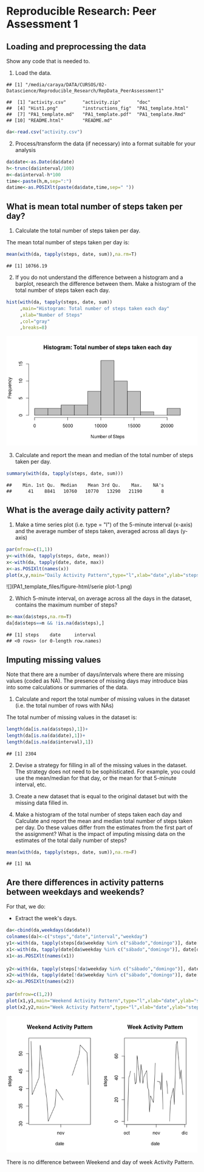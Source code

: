 # Reproducible Research: Peer Assessment 1
## Loading and preprocessing the data
Show any code that is needed to.

1. Load the data.

```
## [1] "/media/caraya/DATA/CURSOS/02-Datascience/Reproducible_Research/RepData_PeerAssessment1"
```

```
##  [1] "activity.csv"      "activity.zip"      "doc"              
##  [4] "Hist1.png"         "instructions_fig"  "PA1_template.html"
##  [7] "PA1_template.md"   "PA1_template.pdf"  "PA1_template.Rmd" 
## [10] "README.html"       "README.md"
```

```r
da<-read.csv("activity.csv")
```

2. Process/transform the data (if necessary) into a format suitable for your analysis

```r
da$date<-as.Date(da$date)
h<-trunc(da$interval/100)
m<-da$interval-h*100
time<-paste(h,m,sep=":")
datime<-as.POSIXlt(paste(da$date,time,sep=" "))
```

## What is mean total number of steps taken per day?
1. Calculate the total number of steps taken per day.

The mean total number of steps taken per day is:

```r
mean(with(da, tapply(steps, date, sum)),na.rm=T)
```

```
## [1] 10766.19
```

2. If you do not understand the difference between a histogram and a barplot, research the difference between them. Make a histogram of the total number of steps taken each day.


```r
hist(with(da, tapply(steps, date, sum))
     ,main="Histogram: Total number of steps taken each day"
     ,xlab="Number of Steps"
     ,col="gray"
     ,breaks=8)
```

![](PA1_template_files/figure-html/histograma-1.png) 

3. Calculate and report the mean and median of the total number of steps taken per day.


```r
summary(with(da, tapply(steps, date, sum)))
```

```
##    Min. 1st Qu.  Median    Mean 3rd Qu.    Max.    NA's 
##      41    8841   10760   10770   13290   21190       8
```

## What is the average daily activity pattern?

1. Make a time series plot (i.e. type = "l") of the 5-minute interval (x-axis) and the average number of steps taken, averaged across all days (y-axis)


```r
par(mfrow=c(1,1))
y<-with(da, tapply(steps, date, mean))
x<-with(da, tapply(date, date, max))
x<-as.POSIXlt(names(x))
plot(x,y,main="Daily Activity Pattern",type="l",xlab="date",ylab="steps")
```

![](PA1_template_files/figure-html/serie plot-1.png) 

2. Which 5-minute interval, on average across all the days in the dataset, contains the maximum number of steps?


```r
m<-max(da$steps,na.rm=T)
da[da$steps==m && !is.na(da$steps),]
```

```
## [1] steps    date     interval
## <0 rows> (or 0-length row.names)
```


## Imputing missing values

Note that there are a number of days/intervals where there are missing values (coded as NA). The presence of missing days may introduce bias into some calculations or summaries of the data.

1. Calculate and report the total number of missing values in the dataset (i.e. the total number of rows with NAs)

The total number of missing values in the dataset is:


```r
length(da[is.na(da$steps),1])+
length(da[is.na(da$date),1])+
length(da[is.na(da$interval),1])
```

```
## [1] 2304
```

2. Devise a strategy for filling in all of the missing values in the dataset. The strategy does not need to be sophisticated. For example, you could use the mean/median for that day, or the mean for that 5-minute interval, etc.

3. Create a new dataset that is equal to the original dataset but with the missing data filled in.

4. Make a histogram of the total number of steps taken each day and Calculate and report the mean and median total number of steps taken per day. Do these values differ from the estimates from the first part of the assignment? What is the impact of imputing missing data on the estimates of the total daily number of steps?


```r
mean(with(da, tapply(steps, date, sum)),na.rm=F)
```

```
## [1] NA
```

## Are there differences in activity patterns between weekdays and weekends?
For that, we do:
* Extract the week's days.

```r
da<-cbind(da,weekdays(da$date))
colnames(da)<-c("steps","date","interval","weekday")
y1<-with(da, tapply(steps[da$weekday %in% c("sábado","domingo")], date[da$weekday %in% c("sábado","domingo")], mean))
x1<-with(da, tapply(date[da$weekday %in% c("sábado","domingo")], date[da$weekday %in% c("sábado","domingo")], max))
x1<-as.POSIXlt(names(x1))

y2<-with(da, tapply(steps[!da$weekday %in% c("sábado","domingo")], date[!da$weekday %in% c("sábado","domingo")], mean))
x2<-with(da, tapply(date[!da$weekday %in% c("sábado","domingo")], date[!da$weekday %in% c("sábado","domingo")], max))
x2<-as.POSIXlt(names(x2))

par(mfrow=c(1,2))
plot(x1,y1,main="Weekend Activity Pattern",type="l",xlab="date",ylab="steps")
plot(x2,y2,main="Week Activity Pattern",type="l",xlab="date",ylab="steps")
```

![](PA1_template_files/figure-html/unnamed-chunk-9-1.png) 

There is no difference between Weekend and day of week Activity Pattern.

